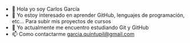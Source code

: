 - 👋 Hola yo soy Carlos García 
- 👀 Yo estoy interesado en aprender GitHub, lenguajes de programación, etc... Para subir mis proyectos de cursos
- 🌱 Yo actualmente me encuentro estudiando Git y GitHub
- 📫 Como contactarme garcia.quintupil@gmail.com

<!---
quintupil/quintupil is a ✨ special ✨ repository because its `README.md` (this file) appears on your GitHub profile.
You can click the Preview link to take a look at your changes.
--->
